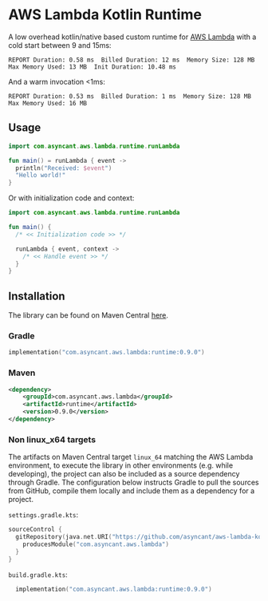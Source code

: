 # AWS Lambda Kotlin Runtime

A low overhead kotlin/native based custom runtime for [AWS Lambda](https://aws.amazon.com/lambda/) with a cold start
between 9 and 15ms:
```
REPORT Duration: 0.58 ms  Billed Duration: 12 ms  Memory Size: 128 MB  Max Memory Used: 13 MB  Init Duration: 10.48 ms
```
And a warm invocation <1ms:
```
REPORT Duration: 0.53 ms  Billed Duration: 1 ms  Memory Size: 128 MB  Max Memory Used: 16 MB
```

## Usage

```kotlin
import com.asyncant.aws.lambda.runtime.runLambda

fun main() = runLambda { event ->
  println("Received: $event")
  "Hello world!"
}
```

Or with initialization code and context:
```kotlin
import com.asyncant.aws.lambda.runtime.runLambda

fun main() {
  /* << Initialization code >> */

  runLambda { event, context ->
    /* << Handle event >> */
  }
}
```

## Installation

The library can be found on Maven Central [here](https://search.maven.org/artifact/com.asyncant.aws.lambda/runtime).

### Gradle

```kotlin
implementation("com.asyncant.aws.lambda:runtime:0.9.0")
```

### Maven

```xml
<dependency>
    <groupId>com.asyncant.aws.lambda</groupId>
    <artifactId>runtime</artifactId>
    <version>0.9.0</version>
</dependency>
```

### Non linux_x64 targets

The artifacts on Maven Central target `linux_64` matching the AWS Lambda environment, to execute the library in other
environments (e.g. while developing), the project can also be included as a source dependency through Gradle.
The configuration below instructs Gradle to pull the sources from GitHub, compile them locally and include them as
a dependency for a project.

`settings.gradle.kts`:
```kotlin
sourceControl {
  gitRepository(java.net.URI("https://github.com/asyncant/aws-lambda-kotlin-runtime.git")) {
    producesModule("com.asyncant.aws.lambda")
  }
}
```
`build.gradle.kts`:
```kotlin
  implementation("com.asyncant.aws.lambda:runtime:0.9.0")
```
